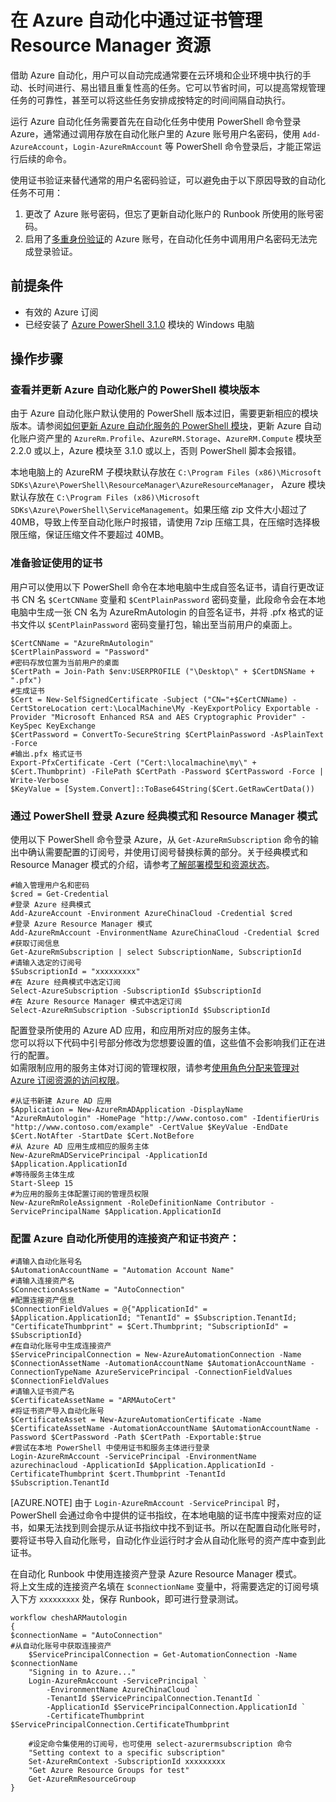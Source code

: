 <properties
    pageTitle="在 Azure 自动化中通过证书管理 Resource Manager 资源"
    description="在 Azure 自动化中通过证书管理 Resource Manager 资源"
    service=""
    resource="automation"
    authors="Steve Shi"
    displayOrder=""
    selfHelpType=""
    supportTopicIds=""
    productPesIds=""
    resourceTags="Automation, PowerShell, Certification, ARM"
    cloudEnvironments="MoonCake" />
<tags
    ms.service="automation-aog"
    ms.date=""
    wacn.date="03/31/2017" />

# 在 Azure 自动化中通过证书管理 Resource Manager 资源

借助 Azure 自动化，用户可以自动完成通常要在云环境和企业环境中执行的手动、长时间进行、易出错且重复性高的任务。它可以节省时间，可以提高常规管理任务的可靠性，甚至可以将这些任务安排成按特定的时间间隔自动执行。

运行 Azure 自动化任务需要首先在自动化任务中使用 PowerShell 命令登录 Azure，通常通过调用存放在自动化账户里的 Azure 账号用户名密码，使用 `Add-AzureAccount`，`Login-AzureRmAccount` 等 PowerShell 命令登录后，才能正常运行后续的命令。

使用证书验证来替代通常的用户名密码验证，可以避免由于以下原因导致的自动化任务不可用：

1. 更改了 Azure 账号密码，但忘了更新自动化账户的 Runbook 所使用的账号密码。
2. 启用了[多重身份验证](/documentation/services/multi-factor-authentication/)的 Azure 账号，在自动化任务中调用用户名密码无法完成登录验证。

## 前提条件

- 有效的 Azure 订阅
- 已经安装了 [Azure PowerShell 3.1.0](https://github.com/Azure/azure-powershell/releases/tag/v3.1.0-November2016) 模块的 Windows 电脑

## 操作步骤

### 查看并更新 Azure 自动化账户的 PowerShell 模块版本

由于 Azure 自动化账户默认使用的 PowerShell 版本过旧，需要更新相应的模块版本。请参阅[如何更新 Azure 自动化服务的 PowerShell 模块](/documentation/articles/aog-automation-powershell-module-update/)，更新 Azure 自动化账户资产里的 `AzureRm.Profile`、`AzureRM.Storage`、`AzureRM.Compute` 模块至 2.2.0 或以上，Azure 模块至 3.1.0 或以上，否则 PowerShell 脚本会报错。

本地电脑上的 AzureRM 子模块默认存放在 `C:\Program Files (x86)\Microsoft SDKs\Azure\PowerShell\ResourceManager\AzureResourceManager`， Azure 模块默认存放在 `C:\Program Files (x86)\Microsoft SDKs\Azure\PowerShell\ServiceManagement`。如果压缩 zip 文件大小超过了 40MB，导致上传至自动化账户时报错，请使用 7zip 压缩工具，在压缩时选择极限压缩，保证压缩文件不要超过 40MB。

### 准备验证使用的证书

用户可以使用以下 PowerShell 命令在本地电脑中生成自签名证书，请自行更改证书 CN 名 `$CertCNName` 变量和 `$CentPlainPassword` 密码变量，此段命令会在本地电脑中生成一张 CN 名为 AzureRmAutologin 的自签名证书，并将 .pfx 格式的证书文件以 `$CentPlainPassword` 密码变量打包，输出至当前用户的桌面上。

    $CertCNName = "AzureRmAutologin"
    $CertPlainPassword = "Password"
    #密码存放位置为当前用户的桌面
    $CertPath = Join-Path $env:USERPROFILE ("\Desktop\" + $CertDNSName + ".pfx")
    #生成证书
    $Cert = New-SelfSignedCertificate -Subject ("CN="+$CertCNName) -CertStoreLocation cert:\LocalMachine\My -KeyExportPolicy Exportable -Provider "Microsoft Enhanced RSA and AES Cryptographic Provider" -KeySpec KeyExchange
    $CertPassword = ConvertTo-SecureString $CertPlainPassword -AsPlainText -Force
    #输出.pfx 格式证书
    Export-PfxCertificate -Cert ("Cert:\localmachine\my\" + $Cert.Thumbprint) -FilePath $CertPath -Password $CertPassword -Force | Write-Verbose
    $KeyValue = [System.Convert]::ToBase64String($Cert.GetRawCertData())

### 通过 PowerShell 登录 Azure 经典模式和 Resource Manager 模式

使用以下 PowerShell 命令登录 Azure，从 `Get-AzureRmSubscription` 命令的输出中确认需要配置的订阅号，并使用订阅号替换标黄的部分。关于经典模式和 Resource Manager 模式的介绍，请参考[了解部署模型和资源状态](/documentation/articles/resource-manager-deployment-model/)。

    #输入管理用户名和密码
    $cred = Get-Credential
    #登录 Azure 经典模式
    Add-AzureAccount -Environment AzureChinaCloud -Credential $cred
    #登录 Azure Resource Manager 模式
    Add-AzureRmAccount -EnvironmentName AzureChinaCloud -Credential $cred
    #获取订阅信息
    Get-AzureRmSubscription | select SubscriptionName, SubscriptionId
    #请输入选定的订阅号
    $SubscriptionId = "xxxxxxxxx"
    #在 Azure 经典模式中选定订阅
    Select-AzureSubscription -SubscriptionId $SubscriptionId
    #在 Azure Resource Manager 模式中选定订阅
    Select-AzureRmSubscription -SubscriptionId $SubscriptionId

配置登录所使用的 Azure AD 应用，和应用所对应的服务主体。<br>
您可以将以下代码中引号部分修改为您想要设置的值，这些值不会影响我们正在进行的配置。<br>
如需限制应用的服务主体对订阅的管理权限，请参考[使用角色分配来管理对 Azure 订阅资源的访问权限](/documentation/articles/role-based-access-control-configure/)。

    #从证书新建 Azure AD 应用
    $Application = New-AzureRmADApplication -DisplayName "AzureRmAutologin" -HomePage "http://www.contoso.com" -IdentifierUris "http://www.contoso.com/example" -CertValue $KeyValue -EndDate $Cert.NotAfter -StartDate $Cert.NotBefore
    #从 Azure AD 应用生成相应的服务主体
    New-AzureRmADServicePrincipal -ApplicationId $Application.ApplicationId
    #等待服务主体生成
    Start-Sleep 15
    #为应用的服务主体配置订阅的管理员权限
    New-AzureRmRoleAssignment -RoleDefinitionName Contributor -ServicePrincipalName $Application.ApplicationId

### 配置 Azure 自动化所使用的连接资产和证书资产：

    #请输入自动化账号名
    $AutomationAccountName = "Automation Account Name"
    #请输入连接资产名
    $ConnectionAssetName = "AutoConnection"
    #配置连接资产信息
    $ConnectionFieldValues = @{"ApplicationId" = $Application.ApplicationId; "TenantId" = $Subscription.TenantId; "CertificateThumbprint" = $Cert.Thumbprint; "SubscriptionId" = $SubscriptionId}
    #在自动化账号中生成连接资产
    $ServicePrincipalConnection = New-AzureAutomationConnection -Name $ConnectionAssetName -AutomationAccountName $AutomationAccountName -ConnectionTypeName AzureServicePrincipal -ConnectionFieldValues $ConnectionFieldValues
    #请输入证书资产名
    $CertificateAssetName = "ARMAutoCert"
    #将证书资产导入自动化账号
    $CertificateAsset = New-AzureAutomationCertificate -Name $CertificateAssetName -AutomationAccountName $AutomationAccountName -Password $CertPassword -Path $CertPath -Exportable:$true
    #尝试在本地 PowerShell 中使用证书和服务主体进行登录
    Login-AzureRmAccount -ServicePrincipal -EnvironmentName azurechinacloud -ApplicationId $Application.ApplicationId -CertificateThumbprint $cert.Thumbprint -TenantId $Subscription.TenantId

[AZURE.NOTE] 由于 `Login-AzureRmAccount -ServicePrincipal` 时，PowerShell 会通过命令中提供的证书指纹，在本地电脑的证书库中搜索对应的证书，如果无法找到则会提示从证书指纹中找不到证书。所以在配置自动化账号时，要将证书导入自动化账号，自动化作业运行时才会从自动化账号的资产库中查到此证书。

在自动化 Runbook 中使用连接资产登录 Azure Resource Manager 模式。<br>
将上文生成的连接资产名填在 `$connectionName` 变量中，将需要选定的订阅号填入下方 `xxxxxxxxx` 处，保存 Runbook，即可进行登录测试。

    workflow cheshARMautologin
    {
    $connectionName = "AutoConnection"
    #从自动化账号中获取连接资产
        $ServicePrincipalConnection = Get-AutomationConnection -Name $connectionName
        "Signing in to Azure..."
        Login-AzureRmAccount -ServicePrincipal `
            -EnvironmentName AzureChinaCloud `
            -TenantId $ServicePrincipalConnection.TenantId `
            -ApplicationId $ServicePrincipalConnection.ApplicationId `
            -CertificateThumbprint $ServicePrincipalConnection.CertificateThumbprint

        #设定命令集使用的订阅号，也可使用 select-azurermsubscription 命令
        "Setting context to a specific subscription"
        Set-AzureRmContext -SubscriptionId xxxxxxxxx
        "Get Azure Resource Groups for test"
        Get-AzureRmResourceGroup
    }